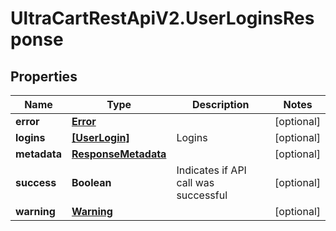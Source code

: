 # UltraCartRestApiV2.UserLoginsResponse

## Properties

Name | Type | Description | Notes
------------ | ------------- | ------------- | -------------
**error** | [**Error**](Error.md) |  | [optional] 
**logins** | [**[UserLogin]**](UserLogin.md) | Logins | [optional] 
**metadata** | [**ResponseMetadata**](ResponseMetadata.md) |  | [optional] 
**success** | **Boolean** | Indicates if API call was successful | [optional] 
**warning** | [**Warning**](Warning.md) |  | [optional] 


